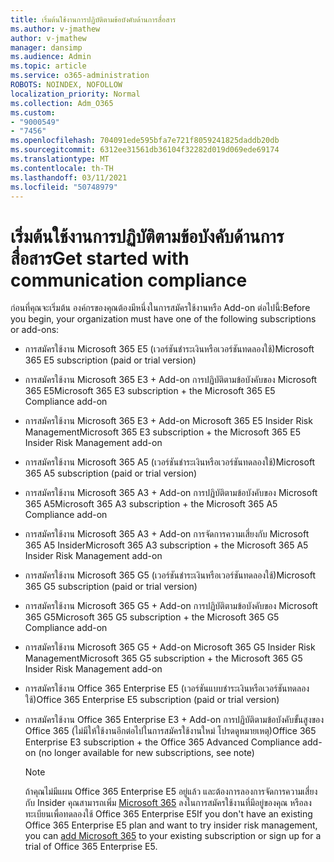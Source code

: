 ```yaml
---
title: เริ่มต้นใช้งานการปฏิบัติตามข้อบังคับด้านการสื่อสาร
ms.author: v-jmathew
author: v-jmathew
manager: dansimp
ms.audience: Admin
ms.topic: article
ms.service: o365-administration
ROBOTS: NOINDEX, NOFOLLOW
localization_priority: Normal
ms.collection: Adm_O365
ms.custom:
- "9000549"
- "7456"
ms.openlocfilehash: 704091ede595bfa7e721f8059241825daddb20db
ms.sourcegitcommit: 6312ee31561db36104f32282d019d069ede69174
ms.translationtype: MT
ms.contentlocale: th-TH
ms.lasthandoff: 03/11/2021
ms.locfileid: "50748979"
---
```

# <a name="get-started-with-communication-compliance"></a><span data-ttu-id="671a4-102">เริ่มต้นใช้งานการปฏิบัติตามข้อบังคับด้านการสื่อสาร</span><span class="sxs-lookup"><span data-stu-id="671a4-102">Get started with communication compliance</span></span>

<span data-ttu-id="671a4-103">ก่อนที่คุณจะเริ่มต้น องค์กรของคุณต้องมีหนึ่งในการสมัครใช้งานหรือ Add-on ต่อไปนี้:</span><span class="sxs-lookup"><span data-stu-id="671a4-103">Before you begin, your organization must have one of the following subscriptions or add-ons:</span></span>

* <span data-ttu-id="671a4-104">การสมัครใช้งาน Microsoft 365 E5 (เวอร์ชันชําระเงินหรือเวอร์ชันทดลองใช้)</span><span class="sxs-lookup"><span data-stu-id="671a4-104">Microsoft 365 E5 subscription (paid or trial version)</span></span>
* <span data-ttu-id="671a4-105">การสมัครใช้งาน Microsoft 365 E3 + Add-on การปฏิบัติตามข้อบังคับของ Microsoft 365 E5</span><span class="sxs-lookup"><span data-stu-id="671a4-105">Microsoft 365 E3 subscription + the Microsoft 365 E5 Compliance add-on</span></span>
* <span data-ttu-id="671a4-106">การสมัครใช้งาน Microsoft 365 E3 + Add-on Microsoft 365 E5 Insider Risk Management</span><span class="sxs-lookup"><span data-stu-id="671a4-106">Microsoft 365 E3 subscription + the Microsoft 365 E5 Insider Risk Management add-on</span></span>
* <span data-ttu-id="671a4-107">การสมัครใช้งาน Microsoft 365 A5 (เวอร์ชันชําระเงินหรือเวอร์ชันทดลองใช้)</span><span class="sxs-lookup"><span data-stu-id="671a4-107">Microsoft 365 A5 subscription (paid or trial version)</span></span>
* <span data-ttu-id="671a4-108">การสมัครใช้งาน Microsoft 365 A3 + Add-on การปฏิบัติตามข้อบังคับของ Microsoft 365 A5</span><span class="sxs-lookup"><span data-stu-id="671a4-108">Microsoft 365 A3 subscription + the Microsoft 365 A5 Compliance add-on</span></span>
* <span data-ttu-id="671a4-109">การสมัครใช้งาน Microsoft 365 A3 + Add-on การจัดการความเสี่ยงกับ Microsoft 365 A5 Insider</span><span class="sxs-lookup"><span data-stu-id="671a4-109">Microsoft 365 A3 subscription + the Microsoft 365 A5 Insider Risk Management add-on</span></span>
* <span data-ttu-id="671a4-110">การสมัครใช้งาน Microsoft 365 G5 (เวอร์ชันชําระเงินหรือเวอร์ชันทดลองใช้)</span><span class="sxs-lookup"><span data-stu-id="671a4-110">Microsoft 365 G5 subscription (paid or trial version)</span></span>
* <span data-ttu-id="671a4-111">การสมัครใช้งาน Microsoft 365 G5 + Add-on การปฏิบัติตามข้อบังคับของ Microsoft 365 G5</span><span class="sxs-lookup"><span data-stu-id="671a4-111">Microsoft 365 G5 subscription + the Microsoft 365 G5 Compliance add-on</span></span>
* <span data-ttu-id="671a4-112">การสมัครใช้งาน Microsoft 365 G5 + Add-on Microsoft 365 G5 Insider Risk Management</span><span class="sxs-lookup"><span data-stu-id="671a4-112">Microsoft 365 G5 subscription + the Microsoft 365 G5 Insider Risk Management add-on</span></span>
* <span data-ttu-id="671a4-113">การสมัครใช้งาน Office 365 Enterprise E5 (เวอร์ชันแบบชําระเงินหรือเวอร์ชันทดลองใช้)</span><span class="sxs-lookup"><span data-stu-id="671a4-113">Office 365 Enterprise E5 subscription (paid or trial version)</span></span>
* <span data-ttu-id="671a4-114">การสมัครใช้งาน Office 365 Enterprise E3 + Add-on การปฏิบัติตามข้อบังคับขั้นสูงของ Office 365 (ไม่มีให้ใช้งานอีกต่อไปในการสมัครใช้งานใหม่ โปรดดูหมายเหตุ)</span><span class="sxs-lookup"><span data-stu-id="671a4-114">Office 365 Enterprise E3 subscription + the Office 365 Advanced Compliance add-on (no longer available for new subscriptions, see note)</span></span>

    > [!NOTE]
    > <span data-ttu-id="671a4-115">ถ้าคุณไม่มีแผน Office 365 Enterprise E5 อยู่แล้ว และต้องการลองการจัดการความเสี่ยงกับ Insider คุณสามารถเพิ่ม [Microsoft 365](https://go.microsoft.com/fwlink/?linkid=2130508) ลงในการสมัครใช้งานที่มีอยู่ของคุณ หรือลงทะเบียนเพื่อทดลองใช้ Office 365 Enterprise E5</span><span class="sxs-lookup"><span data-stu-id="671a4-115">If you don't have an existing Office 365 Enterprise E5 plan and want to try insider risk management, you can [add Microsoft 365](https://go.microsoft.com/fwlink/?linkid=2130508) to your existing subscription or sign up for a trial of Office 365 Enterprise E5.</span></span>
